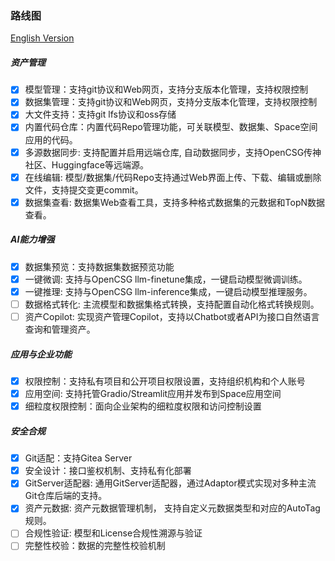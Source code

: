 ### 路线图

[English Version](./roadmap_en.md)

##### 资产管理
  - [x] 模型管理：支持git协议和Web网页，支持分支版本化管理，支持权限控制
  - [x] 数据集管理：支持git协议和Web网页，支持分支版本化管理，支持权限控制
  - [x] 大文件支持：支持git lfs协议和oss存储
  - [x] 内置代码仓库：内置代码Repo管理功能，可关联模型、数据集、Space空间应用的代码。
  - [x] 多源数据同步: 支持配置并启用远端仓库, 自动数据同步，支持OpenCSG传神社区、Huggingface等远端源。
  - [x] 在线编辑: 模型/数据集/代码Repo支持通过Web界面上传、下载、编辑或删除文件，支持提交变更commit。
  - [x] 数据集查看: 数据集Web查看工具，支持多种格式数据集的元数据和TopN数据查看。
##### AI能力增强
  - [x] 数据集预览：支持数据集数据预览功能
  - [x] 一键微调: 支持与OpenCSG llm-finetune集成，一键启动模型微调训练。
  - [x] 一键推理: 支持与OpenCSG llm-inference集成，一键启动模型推理服务。
  - [ ] 数据格式转化: 主流模型和数据集格式转换，支持配置自动化格式转换规则。
  - [ ] 资产Copilot: 实现资产管理Copilot，支持以Chatbot或者API为接口自然语言查询和管理资产。
##### 应用与企业功能
  - [x] 权限控制：支持私有项目和公开项目权限设置，支持组织机构和个人账号
  - [x] 应用空间: 支持托管Gradio/Streamlit应用并发布到Space应用空间
  - [x] 细粒度权限控制：面向企业架构的细粒度权限和访问控制设置
##### 安全合规
  - [x] Git适配：支持Gitea Server
  - [x] 安全设计：接口鉴权机制、支持私有化部署
  - [x] GitServer适配器: 通用GitServer适配器，通过Adaptor模式实现对多种主流Git仓库后端的支持。
  - [x] 资产元数据: 资产元数据管理机制， 支持自定义元数据类型和对应的AutoTag规则。
  - [ ] 合规性验证: 模型和License合规性溯源与验证
  - [ ] 完整性校验：数据的完整性校验机制
